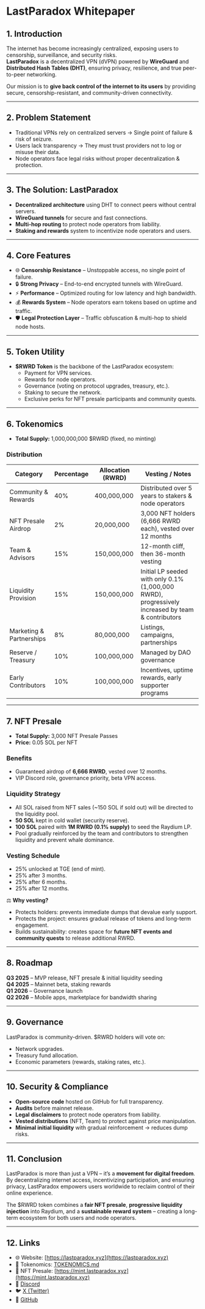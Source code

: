 # LastParadox Whitepaper

## 1. Introduction
The internet has become increasingly centralized, exposing users to censorship, surveillance, and security risks.  
**LastParadox** is a decentralized VPN (dVPN) powered by **WireGuard** and **Distributed Hash Tables (DHT)**, ensuring privacy, resilience, and true peer-to-peer networking.  

Our mission is to **give back control of the internet to its users** by providing secure, censorship-resistant, and community-driven connectivity.

---

## 2. Problem Statement
- Traditional VPNs rely on centralized servers → Single point of failure & risk of seizure.  
- Users lack transparency → They must trust providers not to log or misuse their data.  
- Node operators face legal risks without proper decentralization & protection.  

---

## 3. The Solution: LastParadox
- **Decentralized architecture** using DHT to connect peers without central servers.  
- **WireGuard tunnels** for secure and fast connections.  
- **Multi-hop routing** to protect node operators from liability.  
- **Staking and rewards** system to incentivize node operators and users.  

---

## 4. Core Features
- 🌐 **Censorship Resistance** – Unstoppable access, no single point of failure.  
- 🔒 **Strong Privacy** – End-to-end encrypted tunnels with WireGuard.  
- ⚡ **Performance** – Optimized routing for low latency and high bandwidth.  
- 💰 **Rewards System** – Node operators earn tokens based on uptime and traffic.  
- 🛡️ **Legal Protection Layer** – Traffic obfuscation & multi-hop to shield node hosts.  

---

## 5. Token Utility
- **$RWRD Token** is the backbone of the LastParadox ecosystem:
  - Payment for VPN services.  
  - Rewards for node operators.  
  - Governance (voting on protocol upgrades, treasury, etc.).  
  - Staking to secure the network.  
  - Exclusive perks for NFT presale participants and community quests.  

---

## 6. Tokenomics
- **Total Supply:** 1,000,000,000 $RWRD (fixed, no minting)  

### Distribution
| Category                | Percentage | Allocation (RWRD) | Vesting / Notes |
|--------------------------|------------|-------------------|-----------------|
| Community & Rewards      | 40%        | 400,000,000       | Distributed over 5 years to stakers & node operators |
| NFT Presale Airdrop      | 2%         | 20,000,000        | 3,000 NFT holders (6,666 RWRD each), vested over 12 months |
| Team & Advisors          | 15%        | 150,000,000       | 12-month cliff, then 36-month vesting |
| Liquidity Provision      | 15%        | 150,000,000       | Initial LP seeded with only 0.1% (1,000,000 RWRD), progressively increased by team & contributors |
| Marketing & Partnerships | 8%         | 80,000,000        | Listings, campaigns, partnerships |
| Reserve / Treasury       | 10%        | 100,000,000       | Managed by DAO governance |
| Early Contributors       | 10%        | 100,000,000       | Incentives, uptime rewards, early supporter programs |

---

## 7. NFT Presale
- **Total Supply:** 3,000 NFT Presale Passes  
- **Price:** 0.05 SOL per NFT  

### Benefits
- Guaranteed airdrop of **6,666 RWRD**, vested over 12 months.  
- VIP Discord role, governance priority, beta VPN access.  

### Liquidity Strategy
- All SOL raised from NFT sales (~150 SOL if sold out) will be directed to the liquidity pool.  
- **50 SOL** kept in cold wallet (security reserve).  
- **100 SOL** paired with **1M RWRD (0.1% supply)** to seed the Raydium LP.  
- Pool gradually reinforced by the team and contributors to strengthen liquidity and prevent whale dominance.  

### Vesting Schedule
- 25% unlocked at TGE (end of mint).  
- 25% after 3 months.  
- 25% after 6 months.  
- 25% after 12 months.  

⚖️ **Why vesting?**  
- Protects holders: prevents immediate dumps that devalue early support.  
- Protects the project: ensures gradual release of tokens and long-term engagement.  
- Builds sustainability: creates space for **future NFT events and community quests** to release additional RWRD.  

---

## 8. Roadmap
**Q3 2025** – MVP release, NFT presale & initial liquidity seeding  
**Q4 2025** – Mainnet beta, staking rewards  
**Q1 2026** – Governance launch  
**Q2 2026** – Mobile apps, marketplace for bandwidth sharing  

---

## 9. Governance
LastParadox is community-driven. $RWRD holders will vote on:
- Network upgrades.  
- Treasury fund allocation.  
- Economic parameters (rewards, staking rates, etc.).  

---

## 10. Security & Compliance
- **Open-source code** hosted on GitHub for full transparency.  
- **Audits** before mainnet release.  
- **Legal disclaimers** to protect node operators from liability.  
- **Vested distributions** (NFT, Team) to protect against price manipulation.  
- **Minimal initial liquidity** with gradual reinforcement → reduces dump risks.  

---

## 11. Conclusion
LastParadox is more than just a VPN – it’s a **movement for digital freedom**.  
By decentralizing internet access, incentivizing participation, and ensuring privacy, LastParadox empowers users worldwide to reclaim control of their online experience.  

The $RWRD token combines a **fair NFT presale**, **progressive liquidity injection** into Raydium, and a **sustainable reward system** – creating a long-term ecosystem for both users and node operators.  

---

## 12. Links
- 🌐 Website: [https://lastparadox.xyz](https://lastparadox.xyz)  
- 📄 Tokenomics: [TOKENOMICS.md](./TOKENOMICS.md)  
- 🎨 NFT Presale: [https://mint.lastparadox.xyz](https://mint.lastparadox.xyz)  
- 💬 [Discord](https://discord.gg/w4xvwUQg)  
- 🐦 [X (Twitter)](https://x.com/LastParadox__)  
- 📂 [GitHub](https://github.com/Lastexitfromnowhere)  
